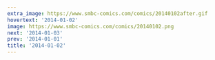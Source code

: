 ```yaml
---
extra_image: https://www.smbc-comics.com/comics/20140102after.gif
hovertext: '2014-01-02'
image: https://www.smbc-comics.com/comics/20140102.png
next: '2014-01-03'
prev: '2014-01-01'
title: '2014-01-02'
---
```

